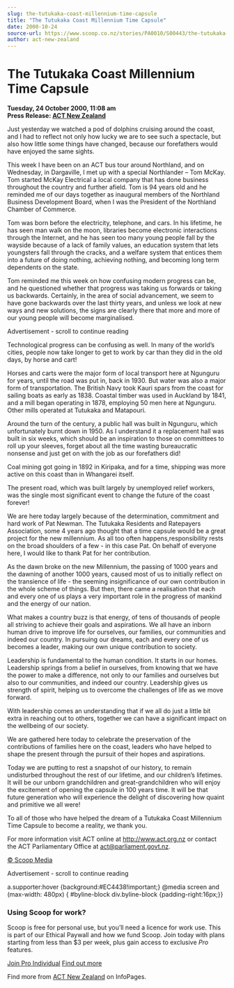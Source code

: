 ```yaml
---
slug: the-tutukaka-coast-millennium-time-capsule
title: "The Tutukaka Coast Millennium Time Capsule"
date: 2000-10-24
source-url: https://www.scoop.co.nz/stories/PA0010/S00443/the-tutukaka-coast-millennium-time-capsule.htm
author: act-new-zealand
---
```

The Tutukaka Coast Millennium Time Capsule
==========================================

**Tuesday, 24 October 2000, 11:08 am**  
**Press Release: [ACT New Zealand](https://info.scoop.co.nz/ACT_New_Zealand)**

Just yesterday we watched a pod of dolphins cruising around the coast, and I had to reflect not only how lucky we are to see such a spectacle, but also how little some things have changed, because our forefathers would have enjoyed the same sights.

This week I have been on an ACT bus tour around Northland, and on Wednesday, in Dargaville, I met up with a special Northlander – Tom McKay. Tom started McKay Electrical a local company that has done business throughout the country and further afield. Tom is 94 years old and he reminded me of our days together as inaugural members of the Northland Business Development Board, when I was the President of the Northland Chamber of Commerce.

Tom was born before the electricity, telephone, and cars. In his lifetime, he has seen man walk on the moon, libraries become electronic interactions through the Internet, and he has seen too many young people fall by the wayside because of a lack of family values, an education system that lets youngsters fall through the cracks, and a welfare system that entices them into a future of doing nothing, achieving nothing, and becoming long term dependents on the state.

Tom reminded me this week on how confusing modern progress can be, and he questioned whether that progress was taking us forwards or taking us backwards. Certainly, in the area of social advancement, we seem to have gone backwards over the last thirty years, and unless we look at new ways and new solutions, the signs are clearly there that more and more of our young people will become marginalised.

Advertisement - scroll to continue reading





Technological progress can be confusing as well. In many of the world’s cities, people now take longer to get to work by car than they did in the old days, by horse and cart!

Horses and carts were the major form of local transport here at Ngunguru for years, until the road was put in, back in 1930. But water was also a major form of transportation. The British Navy took Kauri spars from the coast for sailing boats as early as 1838. Coastal timber was used in Auckland by 1841, and a mill began operating in 1878, employing 50 men here at Ngunguru. Other mills operated at Tutukaka and Matapouri.

Around the turn of the century, a public hall was built in Ngunguru, which unfortunately burnt down in 1950. As I understand it a replacement hall was built in six weeks, which should be an inspiration to those on committees to roll up your sleeves, forget about all the time wasting bureaucratic nonsense and just get on with the job as our forefathers did!

Coal mining got going in 1892 in Kiripaka, and for a time, shipping was more active on this coast than in Whangarei itself.

The present road, which was built largely by unemployed relief workers, was the single most significant event to change the future of the coast forever!

We are here today largely because of the determination, commitment and hard work of Pat Newman. The Tutukaka Residents and Ratepayers Association, some 4 years ago thought that a time capsule would be a great project for the new millennium. As all too often happens,responsibility rests on the broad shoulders of a few - in this case Pat. On behalf of everyone here, I would like to thank Pat for her contribution.

As the dawn broke on the new Millennium, the passing of 1000 years and the dawning of another 1000 years, caused most of us to initially reflect on the transience of life - the seeming insignificance of our own contribution in the whole scheme of things. But then, there came a realisation that each and every one of us plays a very important role in the progress of mankind and the energy of our nation.

What makes a country buzz is that energy, of tens of thousands of people all striving to achieve their goals and aspirations. We all have an inborn human drive to improve life for ourselves, our families, our communities and indeed our country. In pursuing our dreams, each and every one of us becomes a leader, making our own unique contribution to society.

Leadership is fundamental to the human condition. It starts in our homes. Leadership springs from a belief in ourselves, from knowing that we have the power to make a difference, not only to our families and ourselves but also to our communities, and indeed our country. Leadership gives us strength of spirit, helping us to overcome the challenges of life as we move forward.

With leadership comes an understanding that if we all do just a little bit extra in reaching out to others, together we can have a significant impact on the wellbeing of our society.

We are gathered here today to celebrate the preservation of the contributions of families here on the coast, leaders who have helped to shape the present through the pursuit of their hopes and aspirations.

Today we are putting to rest a snapshot of our history, to remain undisturbed throughout the rest of our lifetime, and our children’s lifetimes. It will be our unborn grandchildren and great-grandchildren who will enjoy the excitement of opening the capsule in 100 years time. It will be that future generation who will experience the delight of discovering how quaint and primitive we all were!

To all of those who have helped the dream of a Tutukaka Coast Millennium Time Capsule to become a reality, we thank you.

For more information visit ACT online at http://www.act.org.nz or contact the ACT Parliamentary Office at act@parliament.govt.nz.

  

[© Scoop Media](http://www.scoop.co.nz/about/terms.html)  

Advertisement - scroll to continue reading



a.supporter:hover {background:#EC4438!important;} @media screen and (max-width: 480px) { #byline-block div.byline-block {padding-right:16px;}}

### Using Scoop for work?

Scoop is free for personal use, but you’ll need a licence for work use. This is part of our Ethical Paywall and how we fund Scoop. Join today with plans starting from less than $3 per week, plus gain access to exclusive _Pro_ features.  
  
[Join Pro Individual](https://pro.scoop.co.nz/Individual/?from=ProIn24) [Find out more](https://pro.scoop.co.nz/using-scoop-for-work/?from=ProIn24)

Find more from [ACT New Zealand](https://info.scoop.co.nz/ACT_New_Zealand) on InfoPages.